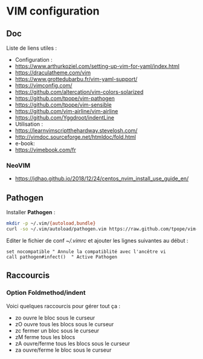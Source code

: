 # VIM configuration

## Doc

Liste de liens utiles :
- Configuration :
 - https://www.arthurkoziel.com/setting-up-vim-for-yaml/index.html
 - https://draculatheme.com/vim
 - https://www.grottedubarbu.fr/vim-yaml-support/
 - https://vimconfig.com/
 - https://github.com/altercation/vim-colors-solarized
 - https://github.com/tpope/vim-pathogen
 - https://github.com/tpope/vim-sensible
 - https://github.com/vim-airline/vim-airline
 - https://github.com/Yggdroot/indentLine
- Utilisation :
 - https://learnvimscriptthehardway.stevelosh.com/
 - http://vimdoc.sourceforge.net/htmldoc/fold.html
- e-book:
 - https://vimebook.com/fr

### NeoVIM

 - https://jdhao.github.io/2018/12/24/centos_nvim_install_use_guide_en/

## Pathogen

Installer __Pathogen__ :
```bash
mkdir -p ~/.vim/{autoload,bundle}
curl -so ~/.vim/autoload/pathogen.vim https://raw.github.com/tpope/vim-pathogen/master/autoload/pathogen.vim
```

Editer le fichier de conf _~/.vimrc_ et ajouter les lignes suivantes au début :
```
set nocompatible " Annule la compatiblité avec l'ancêtre vi
call pathogen#infect()  " Active Pathogen
```

## Raccourcis

### Option Foldmethod/indent

Voici quelques raccourcis pour gérer tout ça :
 - zo ouvre le bloc sous le curseur
 - zO ouvre tous les blocs sous le curseur
 - zc fermer un bloc sous le curseur
 - zM ferme tous les blocs
 - zA ouvre/ferme tous les blocs sous le curseur
 - za ouvre/ferme le bloc sous le curseur

